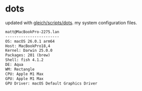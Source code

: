 # dots

updated with [gleich/scripts/dots](https://github.com/gleich/scripts/tree/main/dots). my system configuration files.

```txt
matt@MacBookPro-2275.lan 
------------------------ 
OS: macOS 26.0.1 arm64 
Host: MacBookPro18,4 
Kernel: Darwin 25.0.0 
Packages: 201 (brew) 
Shell: fish 4.1.2 
DE: Aqua 
WM: Rectangle 
CPU: Apple M1 Max 
GPU: Apple M1 Max 
GPU Driver: macOS Default Graphics Driver
```